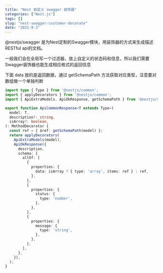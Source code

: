 ```yaml
---
title: "Nest 自定义 swagger 装饰器"
categories: ["Nest.js"]
tags: []
slug: "nest-swagger-customer-decorate"
date: "2021-9-3"
---
```


@nestjs/swagger 是为Nest定制的Swagger模块，用装饰器的方式来生成描述RESTful api的文档。

一般我们会在全局写一个过滤器，放上自定义的状态码和信息，所以我们需要Swagger装饰器也能生成相应格式的返回信息

下面 data 放的是返回数据，通过 getSchemaPath 方法获取对应类型，注意要对数组做一个单独判断
```ts
import type { Type } from '@nestjs/common';
import { applyDecorators } from '@nestjs/common';
import { ApiExtraModels, ApiOkResponse, getSchemaPath } from '@nestjs/swagger';

export function ApiCommonResponse<T extends Type>(
  model: T,
  description?: string,
  isArray?: boolean,
): MethodDecorator {
  const ref = { $ref: getSchemaPath(model) };
  return applyDecorators(
    ApiExtraModels(model),
    ApiOkResponse({
      description,
      schema: {
        allOf: [
          {
            properties: {
              data: isArray ? { type: 'array', items: ref } : ref,
            },
          },
          {
            properties: {
              status: {
                type: 'number',
              },
            },
          },
          {
            properties: {
              message: {
                type: 'string',
              },
            },
          },
        ],
      },
    }),
  );
}

```
